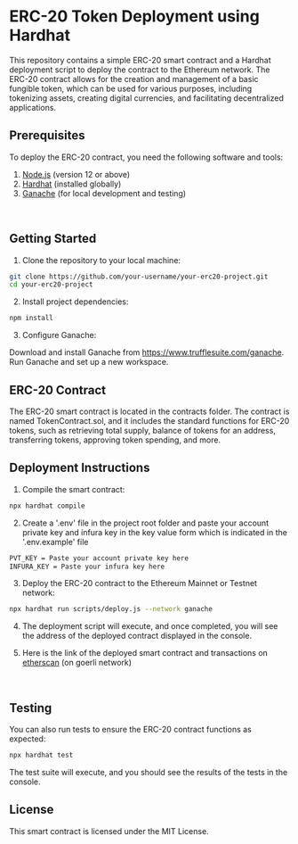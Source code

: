 # ERC-20 Token Deployment using Hardhat

This repository contains a simple ERC-20 smart contract and a Hardhat deployment script to deploy the contract to the Ethereum network. The ERC-20 contract allows for the creation and management of a basic fungible token, which can be used for various purposes, including tokenizing assets, creating digital currencies, and facilitating decentralized applications.
<br />

## Prerequisites

To deploy the ERC-20 contract, you need the following software and tools:

1. [Node.js](https://nodejs.org) (version 12 or above)
2. [Hardhat](https://hardhat.org/) (installed globally)
3. [Ganache](https://www.trufflesuite.com/ganache) (for local development and testing)
<br />

## Getting Started
1. Clone the repository to your local machine:

```bash
git clone https://github.com/your-username/your-erc20-project.git
cd your-erc20-project
```

2. Install project dependencies:
```bash
npm install
```

3. Configure Ganache:

Download and install Ganache from https://www.trufflesuite.com/ganache.
Run Ganache and set up a new workspace.
<br />

## ERC-20 Contract
The ERC-20 smart contract is located in the contracts folder. The contract is named TokenContract.sol, and it includes the standard functions for ERC-20 tokens, such as retrieving total supply, balance of tokens for an address, transferring tokens, approving token spending, and more.
<br />

## Deployment Instructions
1. Compile the smart contract:
```bash
npx hardhat compile
```

2. Create a '.env' file in the project root folder and paste your account private key and infura key in the key value form which is indicated in the '.env.example' file
```bash 
PVT_KEY = Paste your account private key here
INFURA_KEY = Paste your infura key here
``` 

3. Deploy the ERC-20 contract to the Ethereum Mainnet or Testnet network:
```bash
npx hardhat run scripts/deploy.js --network ganache
```

4. The deployment script will execute, and once completed, you will see the address of the deployed contract displayed in the console.

5. Here is the link of the deployed smart contract and transactions on 
[etherscan](https://goerli.etherscan.io/address/0xd2a2b4771589bdd0c452898d3507b2b3a0e96636) (on goerli network)
<br />

## Testing
You can also run tests to ensure the ERC-20 contract functions as expected:


```bash
npx hardhat test
```
The test suite will execute, and you should see the results of the tests in the console.
<br />

## License
This smart contract is licensed under the MIT License.
